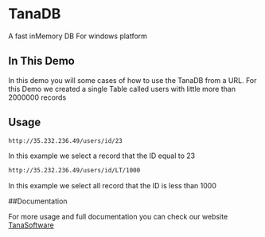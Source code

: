 # TanaDB
A fast inMemory DB For windows platform

## In This Demo
In this demo you will some cases of how to use the TanaDB from a URL.
For this Demo we created a single Table called users with little more than 2000000 records

## Usage
```html
http://35.232.236.49/users/id/23
``` 

In this example we select a record that the ID equal to 23


```html
http://35.232.236.49/users/id/LT/1000
``` 

In this example we select all record that the ID is less than 1000


##Documentation

For more usage and full documentation you can check our website [TanaSoftware](http://tanasoftware.com/)


 


 
